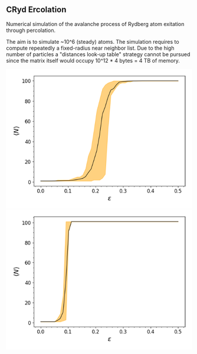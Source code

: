 ## CRyd Ercolation

Numerical simulation of the avalanche process of Rydberg atom exitation through percolation.

The aim is to simulate ~10^6 (steady) atoms. The simulation requires to compute repeatedly a fixed-radius near neighbor list.
Due to the high number of particles a "distances look-up table" strategy cannot be pursued since the matrix itself would occupy 10^12 * 4 bytes = 4 TB of memory.




![fig1](Figure_1.png)
![fig2](Figure_2.png)



